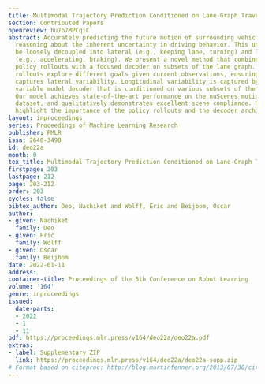 ```yaml
---
title: Multimodal Trajectory Prediction Conditioned on Lane-Graph Traversals
section: Contributed Papers
openreview: hu7b7MPCqiC
abstract: Accurately predicting the future motion of surrounding vehicles requires
  reasoning about the inherent uncertainty in driving behavior. This uncertainty can
  be loosely decoupled into lateral (e.g., keeping lane, turning) and longitudinal
  (e.g., accelerating, braking). We present a novel method that combines learned discrete
  policy rollouts with a focused decoder on subsets of the lane graph. The policy
  rollouts explore different goals given current observations, ensuring that the model
  captures lateral variability. Longitudinal variability is captured by our latent
  variable model decoder that is conditioned on various subsets of the lane graph.
  Our model achieves state-of-the-art performance on the nuScenes motion prediction
  dataset, and qualitatively demonstrates excellent scene compliance. Detailed ablations
  highlight the importance of the policy rollouts and the decoder architecture.
layout: inproceedings
series: Proceedings of Machine Learning Research
publisher: PMLR
issn: 2640-3498
id: deo22a
month: 0
tex_title: Multimodal Trajectory Prediction Conditioned on Lane-Graph Traversals
firstpage: 203
lastpage: 212
page: 203-212
order: 203
cycles: false
bibtex_author: Deo, Nachiket and Wolff, Eric and Beijbom, Oscar
author:
- given: Nachiket
  family: Deo
- given: Eric
  family: Wolff
- given: Oscar
  family: Beijbom
date: 2022-01-11
address:
container-title: Proceedings of the 5th Conference on Robot Learning
volume: '164'
genre: inproceedings
issued:
  date-parts:
  - 2022
  - 1
  - 11
pdf: https://proceedings.mlr.press/v164/deo22a/deo22a.pdf
extras:
- label: Supplementary ZIP
  link: https://proceedings.mlr.press/v164/deo22a/deo22a-supp.zip
# Format based on citeproc: http://blog.martinfenner.org/2013/07/30/citeproc-yaml-for-bibliographies/
---
```

